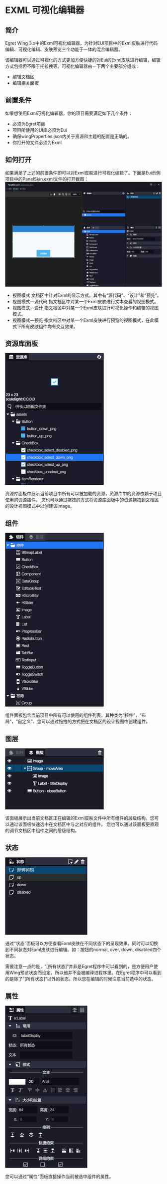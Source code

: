 # EXML 可视化编辑器

## 简介
Egret Wing 3.x中的Exml可视化编辑器，为针对EUI项目中的Exml皮肤进行代码编辑、可视化编辑、皮肤预览三个功能于一体的混合编辑器。

该编辑器可以通过可视化的方式更加方便快捷的对Eui的Exml皮肤进行编辑，编辑方式包括但不限于托拉拽等。可视化编辑器由一下两个主要部分组成：
* 编辑文档区
* 编辑相关面板

## 前置条件
如果想使用Exml可视化编辑器，你的项目需要满足如下几个条件：
* 必须为Egret项目
* 项目所使用的UI库必须为Eui
* 确保wingProperties.json内关于资源和主题的配置是正确的。
* 你打开的文件必须为Exml

## 如何打开
如果满足了上述的前置条件即可以对Exml皮肤进行可视化编辑了。下面是Eui示例项目中的PanelSkin.exml文件的打开截图：
![](573afbc8b5e2a.png)
* 视图模式 文档区中针对Exml的显示方式。其中有“源代码”、“设计”和“预览”。
* 视图模式—源代码 指文档区中对某一个Exml皮肤进行文本查看的视图模式。
* 视图模式—设计 指文档区中对某一个Exml皮肤进行可视化操作和编辑的视图模式。
* 视图模式—预览 指文档区中对某一个Exml皮肤进行预览的视图模式，在此模式下所有皮肤组件均有交互效果。

## 资源库面板
![](573afbc8ca0a6.png)

资源库面板中展示当前项目中所有可以被加载的资源，资源库中的资源依赖于项目使用的资源插件。 您也可以通过拖拽的方式将资源库面板中的资源拖拽到文档区的设计视图模式中以创建该Image。
## 组件
![](573afbc8d4915.png)

组件面板包含当前项目中所有可以使用的组件列表，其种类为“控件”，“布局”，“自定义”。您可以通过拖拽的方式把在文档区的设计视图中创建组件。

## 图层
![](573afbc8e6254.png)

该面板展示出当前文档区正在编辑的Exml皮肤文件中所有组件的层级结构。您可以通过该面板快速选中在文档区中与之对应的组件。 您也可以通过该面板更直观的调节文档区中组件之间的层级结构。

## 状态
![](573afbc9011ef.png)

通过“状态”面板可以方便查看Exml皮肤在不同状态下的呈现效果。同时可以切换到不同状态对Exml皮肤进行编辑。如：按钮的normal, over, down, disabled四个状态。

需要注意一点的是，“[所有状态]”并非是Egret程序中可以看到的，是方便用户使用Wing预览状态而设定，所以他并不会被编译进程序里。在Egret程序中可以看到的是除了“[所有状态]”以外的状态。所以您在编辑的时候注意当前选中的状态。

## 属性
![](573afbc911fd2.png)

您可以通过“属性”面板直接操作当前被选中组件的属性。